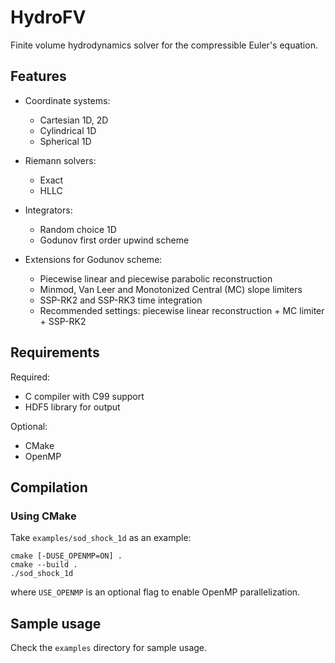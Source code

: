 # HydroFV

Finite volume hydrodynamics solver for the compressible Euler's equation.

## Features
- Coordinate systems:
    * Cartesian 1D, 2D
    * Cylindrical 1D
    * Spherical 1D

- Riemann solvers:
    * Exact
    * HLLC

- Integrators:
    * Random choice 1D
    * Godunov first order upwind scheme

- Extensions for Godunov scheme:
    * Piecewise linear and piecewise parabolic reconstruction
    * Minmod, Van Leer and Monotonized Central (MC) slope limiters
    * SSP-RK2 and SSP-RK3 time integration
    * Recommended settings: piecewise linear reconstruction + MC limiter + SSP-RK2

## Requirements
Required:
- C compiler with C99 support
- HDF5 library for output

Optional:
- CMake
- OpenMP

## Compilation
### Using CMake
Take `examples/sod_shock_1d` as an example:
```
cmake [-DUSE_OPENMP=ON] .
cmake --build .
./sod_shock_1d
```
where `USE_OPENMP` is an optional flag to enable OpenMP parallelization.

## Sample usage
Check the `examples` directory for sample usage.
